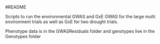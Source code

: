 #README

Scripts to run the environmental GWAS and GxE GWAS for the large multi environment trials as well as GxE for two drought trials.

Phenotype data is in the GWASResiduals folder and genotypes live in the Genotypes folder
